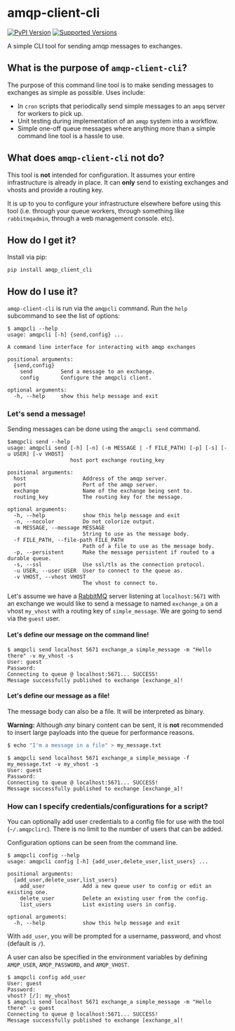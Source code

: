 # amqp-client-cli

[![PyPI Version](https://badge.fury.io/py/amqp-client-cli.svg)](https://pypi.org/project/amqp-client-cli/)
[![Supported Versions](https://img.shields.io/pypi/pyversions/amqp-client-cli.svg)](https://pypi.org/project/amqp-client-cli)

A simple CLI tool for sending amqp messages to exchanges.

## What is the purpose of `amqp-client-cli`?

The purpose of this command line tool is to make sending messages to exchanges as simple as possible. Uses include:

- In `cron` scripts that periodically send simple messages to an `ampq` server for workers to pick up.
- Unit testing during implementation of an `amqp` system into a workflow.
- Simple one-off queue messages where anything more than a simple command line tool is a hassle to use.

## What does `amqp-client-cli` **not** do?

This tool is **not** intended for configuration. It assumes your entire infrastructure is already in place. It can **only** send to existing exchanges and vhosts and provide a routing key.

It is up to you to configure your infrastructure elsewhere before using this tool (i.e. through your queue workers, through something like `rabbitmqadmin`, through a web management console. etc).

## How do I get it?

Install via pip:

```
pip install amqp_client_cli
```

## How do I use it?

`amqp-client-cli` is run via the `amqpcli` command. Run the `help` subcommand to see the list of options:

```
$ amqpcli --help
usage: amqpcli [-h] {send,config} ...

A command line interface for interacting with amqp exchanges

positional arguments:
  {send,config}
    send         Send a message to an exchange.
    config       Configure the amqpcli client.

optional arguments:
  -h, --help     show this help message and exit
```

### Let's send a message!

Sending messages can be done using the `amqpcli send` command.

```
$amqpcli send --help
usage: amqpcli send [-h] [-n] (-m MESSAGE | -f FILE_PATH) [-p] [-s] [-u USER] [-v VHOST]
                    host port exchange routing_key

positional arguments:
  host                  Address of the amqp server.
  port                  Port of the amqp server.
  exchange              Name of the exchange being sent to.
  routing_key           The routing key for the message.

optional arguments:
  -h, --help            show this help message and exit
  -n, --nocolor         Do not colorize output.
  -m MESSAGE, --message MESSAGE
                        String to use as the message body.
  -f FILE_PATH, --file-path FILE_PATH
                        Path of a file to use as the message body.
  -p, --persistent      Make the message persistent if routed to a durable queue.
  -s, --ssl             Use ssl/tls as the connection protocol.
  -u USER, --user USER  User to connect to the queue as.
  -v VHOST, --vhost VHOST
                        The vhost to connect to.
```

Let's assume we have a [RabbitMQ](https://www.rabbitmq.com) server listening at `localhost:5671` with an exchange we would like to send a message to named `exchange_a` on a vhost `my_vhost` with a routing key of `simple_message`. We are going to send via the `guest` user.

#### Let's define our message on the command line!

```
$ amqpcli send localhost 5671 exchange_a simple_message -m "Hello there" -v my_vhost -s
User: guest
Password:
Connecting to queue @ localhost:5671... SUCCESS!
Message successfully published to exchange [exchange_a]!
```

#### Let's define our message as a file!

The message body can also be a file. It will be interpreted as binary.

**Warning:** Although *any* binary content can be sent, it is **not** recommended to insert large payloads into the queue for performance reasons.

```bash
$ echo "I'm a message in a file" > my_message.txt
```
```
$ amqpcli send localhost 5671 exchange_a simple_message -f my_message.txt -v my_vhost -s
User: guest
Password:
Connecting to queue @ localhost:5671... SUCCESS!
Message successfully published to exchange [exchange_a]!
```

### How can I specify credentials/configurations for a script?

You can optionally add user credentials to a config file for use with the tool (`~/.amqpclirc`). There is no limit to the number of users that can be added.

Configuration options can be seen from the command line.

```
$ amqpcli config --help
usage: amqpcli config [-h] {add_user,delete_user,list_users} ...

positional arguments:
  {add_user,delete_user,list_users}
    add_user            Add a new queue user to config or edit an existing one.
    delete_user         Delete an existing user from the config.
    list_users          List existing users in config.

optional arguments:
  -h, --help            show this help message and exit
```

With `add_user`, you will be prompted for a username, password, and vhost (default is `/`).

A user can also be specified in the environment variables by defining `AMQP_USER`, `AMQP_PASSWORD`, and `AMQP_VHOST`.

```
$ amqpcli config add_user
User: guest
Password:
vhost? [/]: my_vhost
$ amqpcli send localhost 5671 exchange_a simple_message -m "Hello there" -u guest
Connecting to queue @ localhost:5671... SUCCESS!
Message successfully published to exchange [exchange_a]!
```
